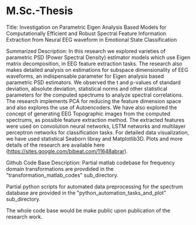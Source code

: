 # M.Sc.-Thesis
Title:
Investigation on Parametric Eigen Analysis
Based Models for Computationally Efficient and Robust
Spectral Feature Information Extraction from Neural EEG
waveform in Emotional State Classification

Summarized Description:
In this research we explored varieties of parametric PSD (Power Spectral
Density) estimator models which use Eigen matrix decomposition, in EEG
feature extraction tasks. The research also makes detailed analysis on
estimations for subspace dimensionality of EEG waveforms, an indispensable
parameter for Eigen analysis based parametric PSD estimators. We observed
the t and p-values of standard deviation, absolute deviation, statistical
norms and other statistical parameters for the computed spectrums to analyze
spectral correlations. The research implements PCA for reducing the feature
dimension space and also explores the use of Autoencoders. We have also
explored the concept of generating EEG Topographic images from the
computed spectrums, as possible feature extraction method. The extracted
features were used on convolution neural networks, LSTM networks and
multilayer perceptron networks for classification tasks. For detailed data
visualization, we have used statistical Seaborn libray and Matplotlib3D. Plots and more
details of the research are available here (https://sites.google.com/bibeat.com/11648abrar).

Github Code Base Description:
Partial matlab codebase for frequency domain transformations are provdided in the 
"transformation_matlab_codes" sub_directory. 

Partial python scripts for automated data preprocessing for the spectrum database are provided in the
"python_automation_tasks_and_plot" sub_directory.

The whole code base would be make public upon publication of the research work.

